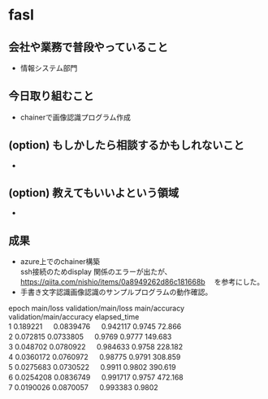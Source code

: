 # fasl
 ## 会社や業務で普段やっていること
 - 情報システム部門　

 ## 今日取り組むこと
 - chainerで画像認識プログラム作成
 ## (option) もしかしたら相談するかもしれないこと
  
- 
 ## (option) 教えてもいいよという領域
 - 

 ## 成果  
 -  azure上でのchainer構築  
  ssh接続のためdisplay 関係のエラーが出たが、https://qiita.com/nishio/items/0a8949262d86c181668b
 　を参考にした。  
 -  手書き文字認識画像認識のサンプルプログラムの動作確認。  

epoch       main/loss   validation/main/loss  main/accuracy  validation/main/accuracy  elapsed_time  
1           0.189221 　 0.0839476 　          0.942117       0.9745                    72.866  
2           0.072815    0.0733805      　      0.9769         0.9777                    149.683  
3           0.048702    0.0780922        　    0.984633       0.9758                    228.182  
4           0.0360172   0.0760972   　        0.98775        0.9791                    308.859  
5           0.0275683   0.0730522   　        0.9911         0.9802                    390.619  
6           0.0254208   0.0836749    　       0.991717       0.9757                    472.168  
7           0.0190026   0.0870057   　        0.993383       0.9802  
  
